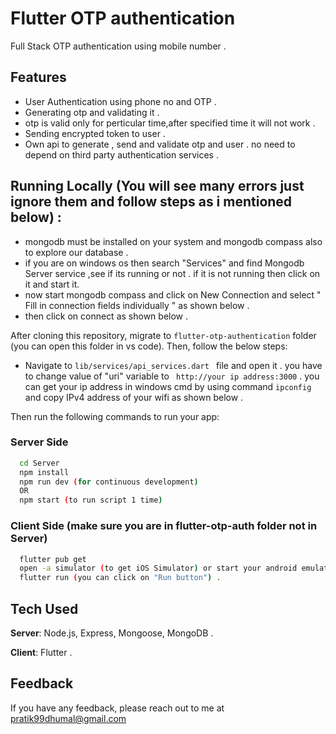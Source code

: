 # Flutter OTP authentication 

Full Stack OTP authentication using mobile number .

## Features

- User Authentication using phone no and OTP .
- Generating otp and validating it .
- otp is valid only for perticular time,after specified time it will not work .
- Sending encrypted token to user .
- Own api to generate , send and validate otp and user . no need to depend on third party authentication services .

## Running Locally (You will see many errors just ignore them and follow steps as i mentioned below) :

- mongodb must be installed on your system and mongodb compass also to explore our database .
- if you are on windows os then search "Services" and find Mongodb Server service ,see if its running or not . if it is not running then click on it and start it.
- now start mongodb compass and click on New Connection and select  " Fill in connection fields individually " as shown below .
- then click on connect as shown below .

After cloning this repository, migrate to ```flutter-otp-authentication``` folder (you can open this folder in vs code). Then, follow the below steps:
- Navigate to ```lib/services/api_services.dart ``` file and open it . you have to change value of "uri" variable to ``` http://your ip address:3000``` .
  you can get your ip address in windows cmd by using command ```ipconfig ``` and copy IPv4 address of your wifi as shown below .
  
  




Then run the following commands to run your app:

### Server Side
```bash
  cd Server
  npm install
  npm run dev (for continuous development)
  OR
  npm start (to run script 1 time)
```

### Client Side (make sure you are in flutter-otp-auth folder not in Server)
```bash
  flutter pub get
  open -a simulator (to get iOS Simulator) or start your android emulator or connect your smartphone in debugging mode .
  flutter run (you can click on "Run button") .
```

## Tech Used
**Server**: Node.js, Express, Mongoose, MongoDB .

**Client**: Flutter .
    
## Feedback

If you have any feedback, please reach out to me at pratik99dhumal@gmail.com
